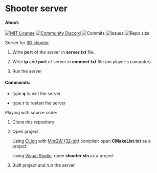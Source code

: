 # Shooter server

<h4>About:</h4>

[![MIT License](https://img.shields.io/badge/license-MIT-blue.svg?style=flat)](http://choosealicense.com/licenses/mit/)
[![Community Discord](https://img.shields.io/discord/788056426324426782.svg?label=discord&logo=discord)](https://discord.gg/NzSf5tyS)
![Commits](https://img.shields.io/github/last-commit/vectozavr/shooter_server)
![Issues](https://img.shields.io/bitbucket/issues-raw/vectozavr/shooter_server)
![Repo size](https://img.shields.io/github/repo-size/vectozavr/shooter_server)

Server for [3D shooter](https://github.com/vectozavr/shooter)

1) Write <b>port</b> of the server in <b>server.txt</b> file.

2) Write <b>ip</b> and <b>port</b> of server in <b>connect.txt</b> file (on player's computer).

3) Run the server

<h4>Commands:</h4>

 - type <b>q</b> to exit the server

 - type <b>r</b> to restart the server

Playing with source code:

1) Clone this repository

2) Open project
   
   Using [CLion](https://www.jetbrains.com/clion/) with [MinGW (32-bit)](https://sourceforge.net/projects/mingw-w64/files/Toolchains%20targetting%20Win32/Personal%20Builds/mingw-builds/7.3.0/threads-posix/dwarf/i686-7.3.0-release-posix-dwarf-rt_v5-rev0.7z/download) compiler: open <b>CMakeList.txt</b> as a project

   Using [Visual Studio](https://visualstudio.microsoft.com/ru/): open <b>shooter.sln</b> as a project

3) Built project and run the server